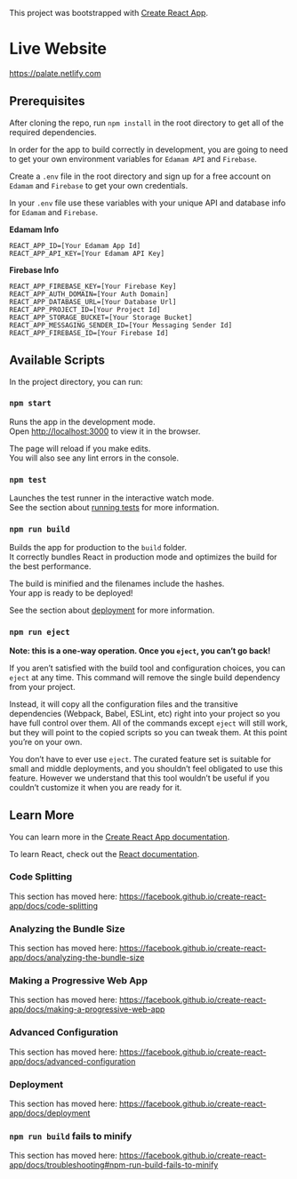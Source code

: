 This project was bootstrapped with [Create React App](https://github.com/facebook/create-react-app).

# Live Website

https://palate.netlify.com

## Prerequisites

After cloning the repo, run `npm install` in the root directory to get all of the required dependencies.

In order for the app to build correctly in development, you are going to need to get your own environment variables for `Edamam API` and `Firebase`.

Create a `.env` file in the root directory and sign up for a free account on `Edamam` and `Firebase` to get your own credentials.

In your `.env` file use these variables with your unique API and database info for `Edamam` and `Firebase`.

**Edamam Info**

`REACT_APP_ID=[Your Edamam App Id]`</br>
`REACT_APP_API_KEY=[Your Edamam API Key]`

**Firebase Info**

`REACT_APP_FIREBASE_KEY=[Your Firebase Key]`</br>
`REACT_APP_AUTH_DOMAIN=[Your Auth Domain]`</br>
`REACT_APP_DATABASE_URL=[Your Database Url]`</br>
`REACT_APP_PROJECT_ID=[Your Project Id]`</br>
`REACT_APP_STORAGE_BUCKET=[Your Storage Bucket]`</br>
`REACT_APP_MESSAGING_SENDER_ID=[Your Messaging Sender Id]`</br>
`REACT_APP_FIREBASE_ID=[Your Firebase Id]`

## Available Scripts

In the project directory, you can run:

### `npm start`

Runs the app in the development mode.<br>
Open [http://localhost:3000](http://localhost:3000) to view it in the browser.

The page will reload if you make edits.<br>
You will also see any lint errors in the console.

### `npm test`

Launches the test runner in the interactive watch mode.<br>
See the section about [running tests](https://facebook.github.io/create-react-app/docs/running-tests) for more information.

### `npm run build`

Builds the app for production to the `build` folder.<br>
It correctly bundles React in production mode and optimizes the build for the best performance.

The build is minified and the filenames include the hashes.<br>
Your app is ready to be deployed!

See the section about [deployment](https://facebook.github.io/create-react-app/docs/deployment) for more information.

### `npm run eject`

**Note: this is a one-way operation. Once you `eject`, you can’t go back!**

If you aren’t satisfied with the build tool and configuration choices, you can `eject` at any time. This command will remove the single build dependency from your project.

Instead, it will copy all the configuration files and the transitive dependencies (Webpack, Babel, ESLint, etc) right into your project so you have full control over them. All of the commands except `eject` will still work, but they will point to the copied scripts so you can tweak them. At this point you’re on your own.

You don’t have to ever use `eject`. The curated feature set is suitable for small and middle deployments, and you shouldn’t feel obligated to use this feature. However we understand that this tool wouldn’t be useful if you couldn’t customize it when you are ready for it.

## Learn More

You can learn more in the [Create React App documentation](https://facebook.github.io/create-react-app/docs/getting-started).

To learn React, check out the [React documentation](https://reactjs.org/).

### Code Splitting

This section has moved here: https://facebook.github.io/create-react-app/docs/code-splitting

### Analyzing the Bundle Size

This section has moved here: https://facebook.github.io/create-react-app/docs/analyzing-the-bundle-size

### Making a Progressive Web App

This section has moved here: https://facebook.github.io/create-react-app/docs/making-a-progressive-web-app

### Advanced Configuration

This section has moved here: https://facebook.github.io/create-react-app/docs/advanced-configuration

### Deployment

This section has moved here: https://facebook.github.io/create-react-app/docs/deployment

### `npm run build` fails to minify

This section has moved here: https://facebook.github.io/create-react-app/docs/troubleshooting#npm-run-build-fails-to-minify

